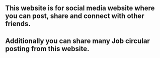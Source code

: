 ## This website is for social media website where you can post, share and connect with other friends. 
## Additionally you can share many Job circular posting from this website.
